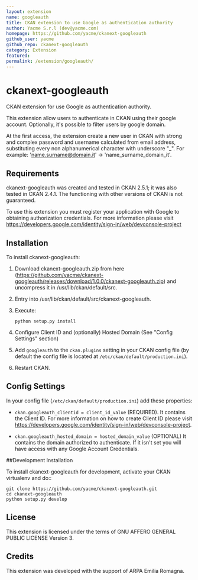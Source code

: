 ```yaml
---
layout: extension
name: googleauth
title: CKAN extension to use Google as authentication authority
author: Yacme S.r.l (dev@yacme.com)
homepage: https://github.com/yacme/ckanext-googleauth
github_user: yacme
github_repo: ckanext-googleauth
category: Extension
featured: 
permalink: /extension/googleauth/
---
```



ckanext-googleauth
===============

CKAN extension for use Google as authentication authority.

This extension allow users to authenticate in CKAN using their google account. Optionally, it's possible to filter users by google domain.

At the first access, the extension create a new user in CKAN with strong and complex password and username calculated from email address, substituting every non alphanumerical character with underscore "_".
For example: 'name.surname@domain.it' -> 'name_surname_domain_it'.

Requirements
------------

ckanext-googleauth was created and tested in CKAN 2.5.1; it was also tested in CKAN 2.4.1. The functioning with other versions of CKAN is not guaranteed.

To use this extension you must register your application with Google to obtaining authorization credentials. For more information please visit https://developers.google.com/identity/sign-in/web/devconsole-project 

Installation
------------

To install ckanext-googleauth:

1. Download ckanext-googleauth.zip from here (https://github.com/yacme/ckanext-googleauth/releases/download/1.0.0/ckanext-googleauth.zip) and uncompress it in /usr/lib/ckan/default/src.

2. Entry into /usr/lib/ckan/default/src/ckanext-googleauth.

3. Execute:

    <code>python setup.py install</code>

4. Configure Client ID and (optionally) Hosted Domain (See "Config Settings" section)

5. Add ``googleauth`` to the ``ckan.plugins`` setting in your CKAN config file (by default the config file is located at
   ``/etc/ckan/default/production.ini``).

6. Restart CKAN.

Config Settings
---------------

In your config file (``/etc/ckan/default/production.ini``) add these properties:

* ``ckan.googleauth_clientid = client_id_value`` (REQUIRED). It contains the Client ID. For more information on how to create Client ID please visit https://developers.google.com/identity/sign-in/web/devconsole-project.

* ``ckan.googleauth_hosted_domain = hosted_domain_value`` (OPTIONAL) It contains the domain authorized to authenticate. If it isn't set you will have access with any Google Account Credentials.

##Development Installation

To install ckanext-googleauth for development, activate your CKAN virtualenv and do::
	
    git clone https://github.com/yacme/ckanext-googleauth.git
    cd ckanext-googleauth
    python setup.py develop

License
-------
This extension is licensed under the terms of GNU AFFERO GENERAL PUBLIC LICENSE Version 3.

Credits
-------
This extension was developed with the support of ARPA Emilia Romagna.




